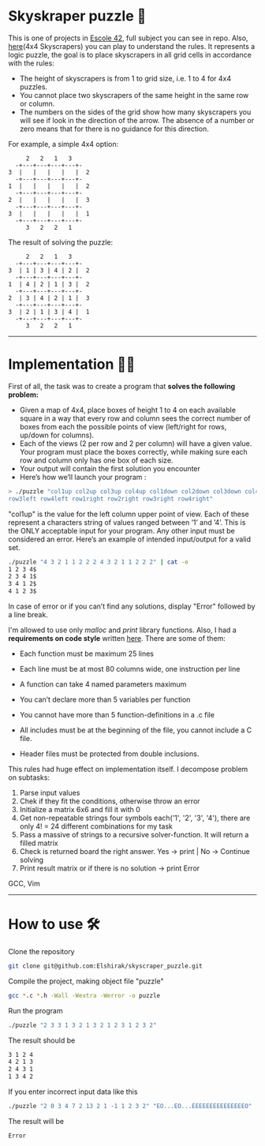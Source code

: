 # Skyskraper puzzle :jigsaw:

  This is one of projects in [Escole 42](https://www.42network.org/), full subject you can see in repo. Also, [here](https://www.puzzle-skyscrapers.com/)(4x4 Skyscrapers)
you can play to understand the rules.
  It represents a logic puzzle, the goal is to place skyscrapers in all grid cells in accordance with the rules:

- The height of skyscrapers is from 1 to grid size, i.e. 1 to 4 for 4x4 puzzles.
- You cannot place two skyscrapers of the same height in the same row or column.
- The numbers on the sides of the grid show how many skyscrapers you will see if look in the direction of the arrow. The absence of a number or zero means that for
there is no guidance for this direction.

For example, a simple 4x4 option:

```
     2   2   1   3
  -+---+---+---+---+-
3  |   |   |   |   |  2
  -+---+---+---+---+-
1  |   |   |   |   |  2
  -+---+---+---+---+-
2  |   |   |   |   |  3
  -+---+---+---+---+-
3  |   |   |   |   |  1
  -+---+---+---+---+-
     3   2   2   1
```

The result of solving the puzzle:

```
     2   2   1   3
  -+---+---+---+---+-
3  | 1 | 3 | 4 | 2 |  2
  -+---+---+---+---+-
1  | 4 | 2 | 1 | 3 |  2
  -+---+---+---+---+-
2  | 3 | 4 | 2 | 1 |  3
  -+---+---+---+---+-
3  | 2 | 1 | 3 | 4 |  1
  -+---+---+---+---+-
     3   2   2   1
```
***

# Implementation :mechanic:
First of all, the task was to create a program that **solves the following problem:**

- Given a map of 4x4, place boxes of height 1 to 4 on each available square in a way that every row and column sees the correct number of boxes from each the possible points of view (left/right for rows, up/down for columns).
- Each of the views (2 per row and 2 per column) will have a given value. Your program must place the boxes correctly, while making sure each row and column only has one box of each size.
- Your output will contain the first solution you encounter
- Here’s how we’ll launch your program : 
```bash
> ./puzzle "col1up col2up col3up col4up col1down col2down col3down col4down row1left row2left
row3left row4left row1right row2right row3right row4right"
```
"col1up" is the value for the left column upper point of view. Each of these represent a characters string of values ranged between ’1’ and ’4’. This is the ONLY acceptable input for your program. Any other input must be considered an error. Here’s an example of intended input/output for a valid set.
```bash
./puzzle "4 3 2 1 1 2 2 2 4 3 2 1 1 2 2 2" | cat -e
1 2 3 4$
2 3 4 1$
3 4 1 2$
4 1 2 3$
```
In case of error or if you can’t find any solutions, display "Error" followed by a line break.

I'm allowed to use only _malloc_ and _print_ library functions. Also, I had a **requirements on code style** written [here](https://github.com/42School/norminette/blob/master/pdf/en.norm.pdf). There are some of them:
- Each function must be maximum 25 lines
- Each line must be at most 80 columns wide, one instruction per line

- A function can take 4 named parameters maximum
- You can’t declare more than 5 variables per function
- You cannot have more than 5 function-definitions in a .c file

- All includes must be at the beginning of the file, you cannot include a C file.
- Header files must be protected from double inclusions. 

This rules had huge effect on implementation itself. 
I decompose problem on subtasks:
1) Parse input values
2) Chek if they fit the conditions, otherwise throw an error
3) Initialize a matrix 6x6 and fill it with 0
4) Get non-repeatable strings four symbols each('1', '2', '3', '4'), there are only 4! = 24 different combinations for my task 
5) Pass a massive of strings to a recursive solver-function. It will return a filled matrix
6) Check is returned board the right answer. Yes -> print | No -> Continue solving
7) Print result matrix or if there is no solution -> print Error

GCC, Vim
***

# How to use :hammer_and_wrench:

Clone the repository
```bash
git clone git@github.com:Elshirak/skyscraper_puzzle.git
```
Compile the project, making object file "puzzle"
```bash
gcc *.c *.h -Wall -Wextra -Werror -o puzzle
```
Run the program
```bash
./puzzle "2 3 3 1 3 2 1 3 2 1 2 3 1 2 3 2"
```
The result should be
```bash
3 1 2 4
4 2 1 3
2 4 3 1
1 3 4 2
```
If you enter incorrect input data like this
```bash
./puzzle "2 0 3 4 7 2 13 2 1 -1 1 2 3 2" "EO...EO...EEEEEEEEEEEEEEEO"
```
The result will be
```bash
Error
```







